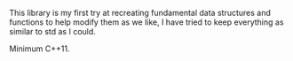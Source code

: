 This library is my first try at recreating fundamental data structures and functions to help modify them as we like, I have tried to keep everything as similar to std as I could.

Minimum C++11.
